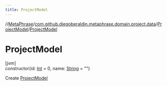 ```yaml
---
title: ProjectModel
---
```

//[MetaPhrase](../../../index.html)/[com.github.diegoberaldin.metaphrase.domain.project.data](../index.html)/[ProjectModel](index.html)/[ProjectModel](-project-model.html)



# ProjectModel



[jvm]\
constructor(id: [Int](https://kotlinlang.org/api/latest/jvm/stdlib/kotlin/-int/index.html) = 0, name: [String](https://kotlinlang.org/api/latest/jvm/stdlib/kotlin/-string/index.html) = &quot;&quot;)



Create [ProjectModel](index.html)




